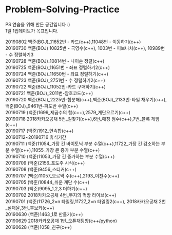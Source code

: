 # Problem-Solving-Practice
PS 연습을 위해 만든 공간입니다 :)<br>
1일 1업데이트가 목표입니다.<br>

20190802 백준(BOJ)_11652번 - 카드(c++),11048번 - 이동하기(c++)<br>
20190730 백준(BOJ) 10825번 - 국영수(c++), 1003번 - 피보나치(c++), 10989번 - 수 정렬하기3<br>
20190728 백준(BOJ)_10814번 - 나이순 정렬(c++)<br>
20190725 백준(BOJ)_11651번 - 좌표 정렬하기2(c++)<br>
20190724 백준(BOJ)_11650번 - 좌표 정렬하기(c++)<br>
20190723 백준(BOJ)_2751번 - 수 정렬하기2(c++)<br>
20190722 백준(BOJ)_11052번-카드 구매하기(c++)<br>
20190721 백준(BOJ)_2011번-암호코드(c++)<br>
20190720 백준(BOJ)_2225번-합분해(c++),백준(BOJ)_2133번-타일 채우기(c++),백준(BOJ)_9461번-파도반 수열(c++)<br>
20190719 (백준)1699_제곱수의 합(c++),2579_계단오르기(c++)<br>
20190718 2018카카오공채 5번_길찾기(c++),6번_매칭 점수(c++),7번_블록 게임(c++)<br>
20190717 (백준)1912_연속합(c++)<br>
20190712~20190716 휴식기간<br>
20190711 (백준)11054_가장 긴 바이토닉 부분 수열(c++),11722_가장 긴 감소하는 부분 수열(c++),11055_가장 큰 증가 부분 수열(c++)<br>
20190710 (백준)11053_가장 긴 증가하는 부분 수열(c++)<br>
20190709 (백준)2156_포도주 시식(c++)<br>
20190708 (백준)9456_스티커(c++)<br>
20190707 (백준)11057_오르막 수(c++),2193_이친수(c++)<br>
20190705 (백준)10844_쉬운 계단 수(c++)<br>
20190703 (백준)9095_1,2,3 더하기(c++)<br>
20190702 2018카카오공채 4번_무지의 먹방 라이브(c++)<br>
20190701 (백준)11726_2×n 타일링,11727_2×n 타일링2(c++), 2018카카오공채 2번_실패율,3번_후보키(c++)<br>
20190630 (백준)1463_1로 만들기(c++)<br>
20190629 2018카카오공채 1번_오픈채팅방(c++/python)<br>
20190628 (백준)1058_친구(c++)<br>

